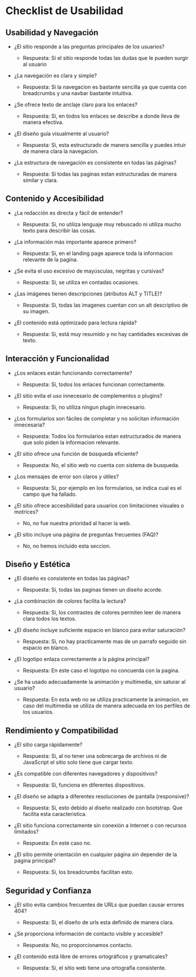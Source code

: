 # Checklist de Usabilidad

## Usabilidad y Navegación

- ¿El sitio responde a las preguntas principales de los usuarios?
    - Respuesta: Si el sitio responde todas las dudas que le pueden surgir al usuario

- ¿La navegación es clara y simple?
    - Respuesta: Si la navegacion es bastante sencilla ya que cuenta con breadcrumbs y una navbar bastante intuitiva.

- ¿Se ofrece texto de anclaje claro para los enlaces?
    - Respuesta: Si, en todos los enlaces se describe a donde lleva de manera efectiva.

- ¿El diseño guía visualmente al usuario?
    - Respuesta: Si, esta estructurado de manera sencilla y puedes intuir de manera clara la navegacion.

- ¿La estructura de navegación es consistente en todas las páginas?
    - Respuesta: Si todas las paginas estan estructuradas de manera similar y clara.

## Contenido y Accesibilidad

   
   - ¿La redacción es directa y fácil de entender?   
     - Respuesta: Si, no utiliza lenguaje muy rebuscado ni utiliza mucho texto para describir las cosas.

   - ¿La información más importante aparece primero?   
     - Respuesta: Si, en el landing page aparece toda la informacion relevante de la pagina.
   
   - ¿Se evita el uso excesivo de mayúsculas, negritas y cursivas?   
     - Respuesta: Si, se utiliza en contadas ocasiones.
   
   - ¿Las imágenes tienen descripciones (atributos ALT y TITLE)?   
     - Respuesta: Si, todas las imagenes cuentan con un alt descriptivo de su imagen.
   
   - ¿El contenido está optimizado para lectura rápida?
     - Respuesta: Si, está muy resumido y no hay cantidades excesivas de texto.




## Interacción y Funcionalidad

   - ¿Los enlaces están funcionando correctamente?
     - Respuesta: Si, todos los enlaces funcionan correctamente.

   - ¿El sitio evita el uso innecesario de complementos o plugins?
     - Respuesta: Si, no utiliza ningun plugin innecesario.

   - ¿Los formularios son fáciles de completar y no solicitan información 
   innecesaria?
     - Respuesta: Todos los formularios estan estructurados de manera que solo piden la informacion relevante.

   - ¿El sitio ofrece una función de búsqueda eficiente?
     - Respuesta: No, el sitio web no cuenta con sistema de busqueda.

   - ¿Los mensajes de error son claros y útiles?
     - Respuesta: Si, por ejemplo en los formularios, se indica cual es el campo que ha fallado.
   - ¿El sitio ofrece accesibilidad para usuarios con limitaciones visuales o motrices?
     - No, no fue nuestra prioridad al hacer la web.
   - ¿El sitio incluye una página de preguntas frecuentes (FAQ)?
     - No, no hemos incluido esta seccion.



## Diseño y Estética

- ¿El diseño es consistente en todas las páginas?
    - Respuesta: Si, todas las paginas tienen un diseño acorde.

- ¿La combinación de colores facilita la lectura?
    - Respuesta: Si, los contrastes de colores permiten leer de manera clara todos los textos.

- ¿El diseño incluye suficiente espacio en blanco para evitar saturación?
    - Respuesta: Si, no hay practicamente mas de un parrafo seguido sin espacio en blanco.

- ¿El logotipo enlaza correctamente a la página principal?
    - Respuesta: En este caso el logotipo no concuerda con la pagina.

- ¿Se ha usado adecuadamente la animación y multimedia, sin saturar al usuario?
    - Respuesta: En esta web no se utiliza practicamente la animacion, en caso del multimedia se utiliza de manera adecuada en los perfiles de los usuarios.

## Rendimiento y Compatibilidad

- ¿El sitio carga rápidamente?
    - Respuesta: Si, al no tener una sobrecarga de archivos ni de JavaScript el sitio solo tiene que cargar texto.

- ¿Es compatible con diferentes navegadores y dispositivos?
    - Respuesta: Si, funciona en diferentes dispositivos.

- ¿El diseño se adapta a diferentes resoluciones de pantalla (responsive)?
    - Respuesta: Si, esto debido al diseño realizado con bootstrap. Que facilita esta caracteristica.

- ¿El sitio funciona correctamente sin conexión a Internet o con recursos limitados?
    - Respuesta: En este caso no.

- ¿El sitio permite orientación en cualquier página sin depender de la página principal?
    - Respuesta: Si, los breadcrumbs facilitan esto.


## Seguridad y Confianza

- ¿El sitio evita cambios frecuentes de URLs que puedan causar errores 404?
    - Respuesta: Si, el diseño de urls esta definido de manera clara.

- ¿Se proporciona información de contacto visible y accesible?
    - Respuesta: No, no proporcionamos contacto.

- ¿El contenido está libre de errores ortográficos y gramaticales?
    - Respuesta: Si, el sitio web tiene una ortografía consistente.

